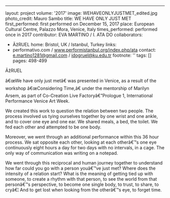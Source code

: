 ---
layout: project
volume: '2017'
image: WEHAVEONLYJUSTMET_edited.jpg
photo_credit: Mauro Sambo
title: WE HAVE ONLY JUST MET
first_performed: first performed on December 15, 2017
place: European Cultural Centre, Palazzo Mora, Venice, Italy
times_performed: performed once in 2017
contributor: EVA MARTINO / I. ATA DO
collaborators:
- ÄžRUEL
home: Bristol, UK / Istanbul, Turkey
links:
- performativo.com / www.performistanbul.org/index.php/ata
contact: e.martino1281@gmail.com / idogruel@ku.edu.tr
footnote: ''
tags: []
pages: 498-499



ÄžRUEL

â€œWe have only just metâ€ was presented in Venice, as a result of the workshop â€œConsidering Time,â€ under the mentorship of Marilyn Arsem, as part of Co-Creation Live Factoryâ€”Prologue 1, International Performance Venice Art Week.

We created this work to question the relation between two people. The process involved us tying ourselves together by one wrist and one ankle, and to cover one eye and one ear. We shared meals, a bed, the toilet. We fed each other and attempted to be one body.

Moreover, we went through an additional performance within this 36 hour process. We sat opposite each other, looking at each otherâ€™s one eye continuously eight hours a day for two days with no intervals, in a cage. The only way of communication was writing on a notepad.

We went through this reciprocal and human journey together to understand how far could you go with a person youâ€™ve just met? Where does the intensity of a relation start? What is the meaning of getting tied up with someone, to create a rhythm with that person, to see the world from that personâ€™s perspective, to become one single body, to trust, to share, to cryâ€¦ And to get lost when looking from the otherâ€™s eye, to forget time.
